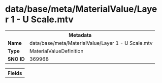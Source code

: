 <h1>data/base/meta/MaterialValue/Layer 1 - U Scale.mtv</h1><table><tr><th colspan="100%">Metadata</th></tr><tr><td><b>Name</b></td><td>data/base/meta/MaterialValue/Layer 1 - U Scale.mtv</td></tr><tr><td><b>Type</b></td><td>MaterialValueDefinition</td></tr><tr><td><b>SNO ID</b></td><td>369968</td></tr></table>

<table><tr><th colspan="100%">Fields</th></tr></table>


